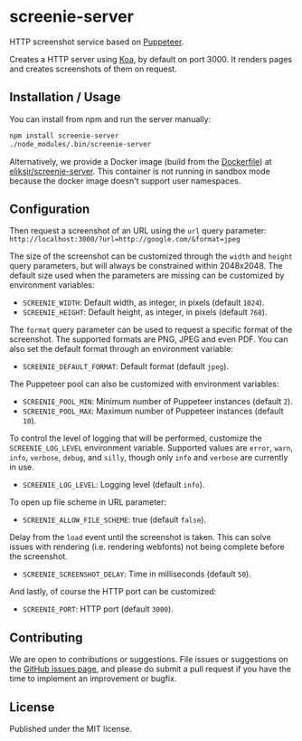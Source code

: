 # screenie-server

HTTP screenshot service based on [Puppeteer](https://github.com/GoogleChrome/puppeteer).

Creates a HTTP server using [Koa](https://github.com/koajs/koa), by default on
port 3000. It renders pages and creates screenshots of them on request.

## Installation / Usage

You can install from npm and run the server manually:

```bash
npm install screenie-server
./node_modules/.bin/screenie-server
```

Alternatively, we provide a Docker image (build from the
[Dockerfile](Dockerfile)) at [eliksir/screenie-server](https://hub.docker.com/r/eliksir/screenie-server/).
This container is not running in sandbox mode because the docker image doesn't
support user namespaces.

## Configuration

Then request a screenshot of an URL using the `url` query parameter:
`http://localhost:3000/?url=http://google.com/&format=jpeg`

The size of the screenshot can be customized through the `width` and `height`
query parameters, but will always be constrained within 2048x2048. The default
size used when the parameters are missing can be customized by environment
variables:

* `SCREENIE_WIDTH`: Default width, as integer, in pixels (default `1024`).
* `SCREENIE_HEIGHT`: Default height, as integer, in pixels (default `768`).

The `format` query parameter can be used to request a specific format of the
screenshot. The supported formats are PNG, JPEG and even PDF. You can
also set the default format through an environment variable:

* `SCREENIE_DEFAULT_FORMAT`: Default format (default `jpeg`).

The Puppeteer pool can also be customized with environment variables:

* `SCREENIE_POOL_MIN`: Minimum number of Puppeteer instances (default `2`).
* `SCREENIE_POOL_MAX`: Maximum number of Puppeteer instances (default `10`).

To control the level of logging that will be performed, customize the
`SCREENIE_LOG_LEVEL` environment variable. Supported values are `error`,
`warn`, `info`, `verbose`, `debug`, and `silly`, though only `info` and
`verbose` are currently in use.

* `SCREENIE_LOG_LEVEL`: Logging level (default `info`).

To open up file scheme in URL parameter:

* `SCREENIE_ALLOW_FILE_SCHEME`: true (default `false`).

Delay from the `load` event until the screenshot is taken. This can solve
issues with rendering (i.e. rendering webfonts) not being complete before the
screenshot.

* `SCREENIE_SCREENSHOT_DELAY`: Time in milliseconds (default `50`).

And lastly, of course the HTTP port can be customized:

* `SCREENIE_PORT`: HTTP port (default `3000`).

## Contributing

We are open to contributions or suggestions. File issues or suggestions on the
[GitHub issues page](https://github.com/eliksir/screenie-server/issues), and
please do submit a pull request if you have the time to implement an
improvement or bugfix.

## License

Published under the MIT license.
